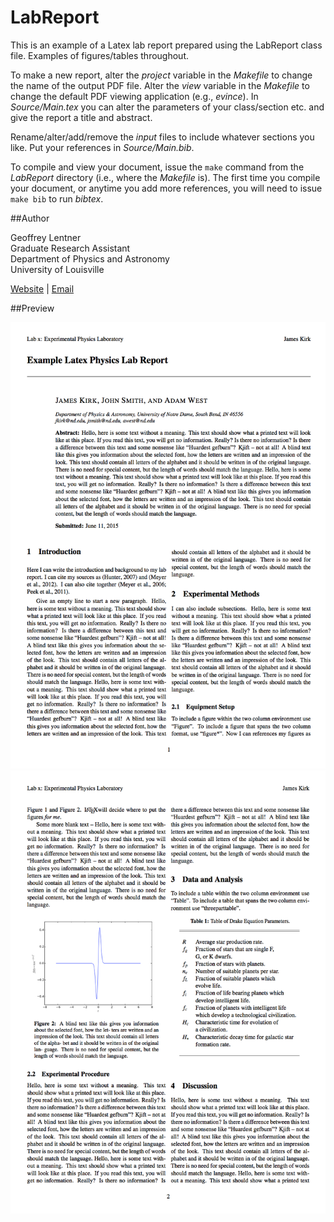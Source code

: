 # LabReport

This is an example of a Latex lab report prepared using the LabReport 
class file. Examples of figures/tables throughout. 

To make a new report, alter the *project* variable in the *Makefile* to
change the name of the output PDF file. Alter the *view* variable in the
*Makefile* to change the default PDF viewing application (e.g., *evince*).
In *Source/Main.tex* you can alter the parameters of your class/section etc.
and give the report a title and abstract. 

Rename/alter/add/remove the *input* files to
include whatever sections you like. Put your references in *Source/Main.bib*.

To compile and view your document, issue the `make` command from the 
*LabReport*  directory (i.e., where the *Makefile* is). The first time you 
compile your document, or anytime you add more references, you will need to 
issue `make bib` to run *bibtex*.

##Author

Geoffrey Lentner<br>
Graduate Research Assistant<br>
Department of Physics and Astronomy<br>
University of Louisville<br>

<a href="http://glentner.github.io">Website</a> | 
<a href="mailto:grlent01@louisville.edu">Email</a>

##Preview

![example](preview.png "Preview of Default Lab Report")
![example](preview2.png "Preview of Default Lab Report")
